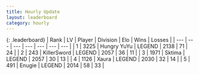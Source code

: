```yaml
---
title: Hourly Update
layout: leaderboard
category: hourly
---
```


{: .leaderboard}
| Rank | LV | Player | Division | Elo | Wins | Losses |
| --- | --- | --- | --- | --- | --- | --- |
| <span data-change="0">1</span> | 3225 | <span title="ID: 164871">Hungry YuYu</span> | LEGEND | <span data-change="0">2138</span> | <span data-change="0">71</span> | <span data-change="0">24</span> |
| <span data-change="0">2</span> | 243 | <span title="ID: 654579">KillerSword</span> | LEGEND | <span data-change="0">2057</span> | <span data-change="0">36</span> | <span data-change="0">11</span> |
| <span data-change="0">3</span> | 1971 | <span title="ID: 353063">Sktima</span> | LEGEND | <span data-change="0">2057</span> | <span data-change="0">30</span> | <span data-change="0">13</span> |
| <span data-change="0">4</span> | 1126 | <span title="ID: 200908">Xaura</span> | LEGEND | <span data-change="0">2030</span> | <span data-change="0">32</span> | <span data-change="0">14</span> |
| <span data-change="0">5</span> | 491 | <span title="ID: 623502">Enugie</span> | LEGEND | <span data-change="0">2014</span> | <span data-change="0">58</span> | <span data-change="0">33</span> |